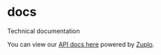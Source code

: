 # docs
Technical documentation

You can view our [API docs here](https://api.commonpaper.com/docs) powered by [Zuplo](https://zuplo.com).
